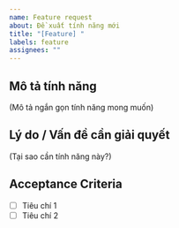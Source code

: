 ```yaml
---
name: Feature request
about: Đề xuất tính năng mới
title: "[Feature] "
labels: feature
assignees: ""
---
```


## Mô tả tính năng

(Mô tả ngắn gọn tính năng mong muốn)

## Lý do / Vấn đề cần giải quyết

(Tại sao cần tính năng này?)

## Acceptance Criteria

- [ ] Tiêu chí 1
- [ ] Tiêu chí 2
